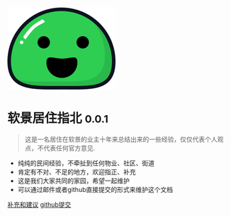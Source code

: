 <!-- _coverpage.md -->

![logo](icon.svg)

# 软景居住指北 <small>0.0.1</small>

> 这是一名居住在软景的业主十年来总结出来的一些经验，仅仅代表个人观点，不代表任何官方意见.

- 纯纯的民间经验，不牵扯到任何物业、社区、街道
- 肯定有不对、不足的地方，欢迎指正、补充
- 这是我们大家共同的家园，希望一起维护
- 可以通过邮件或者github直接提交的形式来维护这个文档

[补充和建议](mailto:19547138@qq.com)
[github提交]([#headline](https://github.com/Sunlice/my-docsify-site.git))